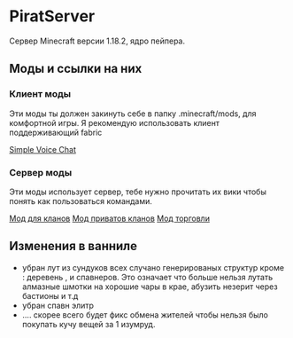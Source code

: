 # PiratServer

Сервер Minecraft версии 1.18.2, ядро пейпера.

## Моды и ссылки на них

### Клиент моды 
Эти моды ты должен закинуть себе в папку .minecraft/mods, для комфортной игры.
Я рекомендую использовать клиент поддерживающий fabric

[Simple Voice Chat](https://www.curseforge.com/minecraft/mc-mods/simple-voice-chat/files)


### Сервер моды
Эти моды использует сервер, тебе нужно прочитать их вики чтобы понять как пользоваться командами.

[Мод для кланов](https://simpleclans.gitbook.io/simpleclans/commands-and-permissions/commands)
[Мод приватов кланов](https://www.spigotmc.org/resources/landlord-4.44398/)
[Мод торговли](https://www.spigotmc.org/resources/guishop.2451/)


## Изменения в ванниле

- убран лут из сундуков всех случано генерированых структур кроме : деревень , и спавнеров. Это означает что больше нельзя лутать алмазные шмотки 
на хорошие чары в крае, абузить незерит через бастионы и т.д
- убран спавн элитр
- .... скорее всего будет фикс обмена жителей чтобы нельзя было покупать кучу вещей за 1 изумруд.





